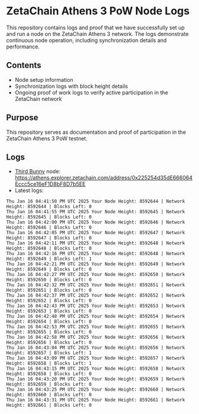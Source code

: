 # ZetaChain Athens 3 PoW Node Logs
This repository contains logs and proof that we have successfully set up and run a node on the ZetaChain Athens 3 network. The logs demonstrate continuous node operation, including synchronization details and performance.

## Contents
- Node setup information
- Synchronization logs with block height details
- Ongoing proof of work logs to verify active participation in the ZetaChain network

## Purpose
This repository serves as documentation and proof of participation in the ZetaChain Athens 3 PoW testnet.

## Logs

- [Third Bunny](https://thirdbunny.xyz/) node: https://athens.explorer.zetachain.com/address/0x225254d35dE666064Eccc5ce16eF1D8bF8D7b5EE
- Latest logs:
```
Thu Jan 16 04:41:50 PM UTC 2025 Your Node Height: 8592644 | Network Height: 8592644 | Blocks Left: 0
Thu Jan 16 04:41:55 PM UTC 2025 Your Node Height: 8592645 | Network Height: 8592645 | Blocks Left: 0
Thu Jan 16 04:42:00 PM UTC 2025 Your Node Height: 8592646 | Network Height: 8592646 | Blocks Left: 0
Thu Jan 16 04:42:05 PM UTC 2025 Your Node Height: 8592647 | Network Height: 8592647 | Blocks Left: 0
Thu Jan 16 04:42:11 PM UTC 2025 Your Node Height: 8592648 | Network Height: 8592648 | Blocks Left: 0
Thu Jan 16 04:42:16 PM UTC 2025 Your Node Height: 8592648 | Network Height: 8592649 | Blocks Left: 1
Thu Jan 16 04:42:21 PM UTC 2025 Your Node Height: 8592649 | Network Height: 8592649 | Blocks Left: 0
Thu Jan 16 04:42:27 PM UTC 2025 Your Node Height: 8592650 | Network Height: 8592650 | Blocks Left: 0
Thu Jan 16 04:42:32 PM UTC 2025 Your Node Height: 8592651 | Network Height: 8592651 | Blocks Left: 0
Thu Jan 16 04:42:37 PM UTC 2025 Your Node Height: 8592652 | Network Height: 8592652 | Blocks Left: 0
Thu Jan 16 04:42:43 PM UTC 2025 Your Node Height: 8592653 | Network Height: 8592653 | Blocks Left: 0
Thu Jan 16 04:42:48 PM UTC 2025 Your Node Height: 8592654 | Network Height: 8592654 | Blocks Left: 0
Thu Jan 16 04:42:53 PM UTC 2025 Your Node Height: 8592655 | Network Height: 8592655 | Blocks Left: 0
Thu Jan 16 04:42:58 PM UTC 2025 Your Node Height: 8592656 | Network Height: 8592656 | Blocks Left: 0
Thu Jan 16 04:43:04 PM UTC 2025 Your Node Height: 8592656 | Network Height: 8592657 | Blocks Left: 1
Thu Jan 16 04:43:09 PM UTC 2025 Your Node Height: 8592657 | Network Height: 8592658 | Blocks Left: 1
Thu Jan 16 04:43:15 PM UTC 2025 Your Node Height: 8592658 | Network Height: 8592658 | Blocks Left: 0
Thu Jan 16 04:43:20 PM UTC 2025 Your Node Height: 8592659 | Network Height: 8592659 | Blocks Left: 0
Thu Jan 16 04:43:25 PM UTC 2025 Your Node Height: 8592660 | Network Height: 8592660 | Blocks Left: 0
Thu Jan 16 04:43:31 PM UTC 2025 Your Node Height: 8592661 | Network Height: 8592661 | Blocks Left: 0
```
